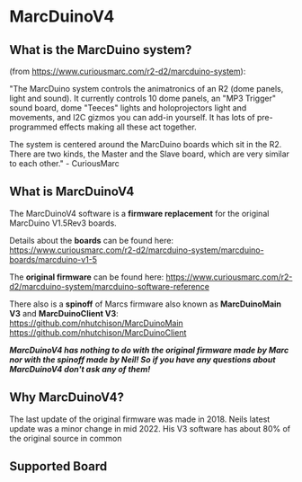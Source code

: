 # MarcDuinoV4

## What is the MarcDuino system?
(from https://www.curiousmarc.com/r2-d2/marcduino-system):

"The MarcDuino system controls the animatronics of an R2 (dome panels, light and sound). It currently controls 10 dome panels, an "MP3 Trigger" sound board, dome "Teeces" lights and holoprojectors light and movements, and I2C gizmos you can add-in yourself. It has lots of pre-programmed effects making all these act together.

The system is centered around the MarcDuino boards which sit in the R2. There are two kinds, the Master and the Slave board, which are very similar to each other." - CuriousMarc
## What is MarcDuinoV4
The MarcDuinoV4 software is a **firmware replacement** for the original MarcDuino V1.5Rev3 boards. 

Details about the **boards** can be found here:
https://www.curiousmarc.com/r2-d2/marcduino-system/marcduino-boards/marcduino-v1-5

The **original firmware** can be found here:
https://www.curiousmarc.com/r2-d2/marcduino-system/marcduino-software-reference

There also is a **spinoff** of Marcs firmware also known as **MarcDuinoMain V3** and **MarcDuinoClient V3**:
https://github.com/nhutchison/MarcDuinoMain
https://github.com/nhutchison/MarcDuinoClient

***MarcDuinoV4 has nothing to do with the original firmware made by Marc nor with the spinoff made by Neil! So if you have any questions about MarcDuinoV4 don't ask any of them!***

## Why MarcDuinoV4?
The last update of the original firmware was made in 2018. Neils latest update was a minor change in mid 2022. His V3 software has about 80% of the original source in common
## Supported Board


<!--stackedit_data:
eyJoaXN0b3J5IjpbLTExMzc2ODQ2MTYsLTIxOTczOTIxOF19
-->